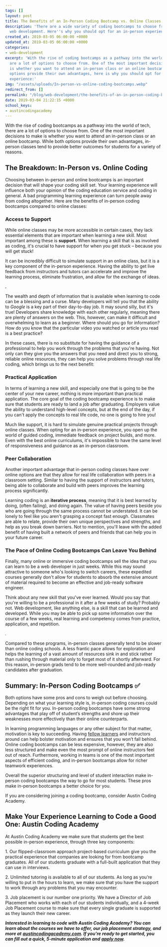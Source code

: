 ```yaml
---
tags: []
layout: post
title: The Benefits of an In-Person Coding Bootcamp vs. Online Classes
description: 'There are a wide variety of coding bootcamps to choose from when learning
  web development. Here''s why you should opt for an in-person experience:'
created_at: 2019-03-05 06:00:00 +0000
updated_at: 2019-03-05 06:00:00 +0000
categories:
- web-development
excerpt: 'With the rise of coding bootcamps as a pathway into the world of tech, there
  are a lot of options to choose from. One of the most important decisions to make
  is whether you want to attend an in-person class or an online bootcamp. While both
  options provide their own advantages, here is why you should opt for an in-person
  experience:'
img: "/assets/uploads/In-person-vs-online-coding-bootcamps.webp"
redirect_from: []
permalink: "/blog/web-development/the-benefits-of-an-in-person-coding-bootcamp-vs-online-classes/"
date: 2019-03-04 21:22:15 +0000
school_keys:
- austincodingacademy
---
```

With the rise of coding bootcamps as a pathway into the world of tech, there are a lot of options to choose from. One of the most important decisions to make is whether you want to attend an in-person class or an online bootcamp. While both options provide their own advantages, in-person classes tend to provide better outcomes for students for a variety of reasons.

## **The Breakdown: In-Person vs. Online Coding**

Choosing between in-person and online bootcamps is an important decision that will shape your coding skill set. Your learning experience will influence both your opinion of the coding education service and coding in general. A bad programming learning experience can turn people away from coding altogether. Here are the benefits of in-person coding bootcamps compared to online classes:

### Access to Support

While online classes may be more accessible in certain cases, they lack essential elements that are important when learning a new skill. Most important among these is **support.** When learning a skill that is as involved as coding, it's crucial to have support for when you get stuck – because you will get stuck!

It can be incredibly difficult to simulate support in an online class, but it is a key component of the in-person experience. Having the ability to get live feedback from instructors and tutors can accelerate and improve the learning process, eliminate frustration, and allow for the exchange of ideas.

<img width="3px" height="2px" layout="responsive" src="/assets/uploads/giving-coding-help.webp" alt="A woman helping a man on his computer"></img>

The wealth and depth of information that is available when learning to code can be a blessing and a curse. Many developers will tell you that the ability to _Google_ is a key part of their day-to-day job. It may sound silly, but it's true! Developers share knowledge with each other regularly, meaning there are plenty of answers on the web. This, however, can make it difficult and overwhelming to learn as a beginner. Where should you go for information? How do you know that the particular video you watched or article you read is a best practice?

In these cases, there is no substitute for having the guidance of a professional to help you work through the problems that you're having. Not only can they give you the answers that you need and direct you to strong, reliable online resources, they can help you solve problems through real life coding, which brings us to the next benefit:

### Practical Application

In terms of learning a new skill, and especially one that is going to be the center of your new career, nothing is more important than practical application. The core goal of the coding bootcamp experience is to make sure that students are ready to land a job after graduating. Employers value the ability to understand high-level concepts, but at the end of the day, if you can't apply the concepts to real life code, no one is going to hire you!

Much like support, it is hard to simulate genuine practical projects through online classes. When opting for an in-person experience, you open up the world of guided coding, immediate feedback on project builds, and more. Even with the best online curriculums, it's impossible to have the same level of responsiveness and guidance as an in-person classroom.

### Peer Collaboration

Another important advantage that in-person coding classes have over online options are that they allow for real life collaboration with peers in a classroom setting. Similar to having the support of instructors and tutors, being able to collaborate and build with peers improves the learning process significantly.

Learning coding is an **iterative process**, meaning that it is best learned by doing, (often failing), and doing again. The value of having peers beside you who are going through the same process cannot be understated. It can be lonely to feel like you aren't grasping a concept fast enough. Classmates are able to relate, provide their own unique perspectives and strengths, and help as you break down barriers. Not to mention, you'll leave with the added benefit of having built a network of peers and friends that can help you in your future career.

### The Pace of Online Coding Bootcamps Can Leave You Behind

Finally, many online or immersive coding bootcamps sell the idea that you can learn to be a web developer in just weeks. While this may sound attractive to someone who's looking to switch careers, these expedited courses generally don't allow for students to absorb the extensive amount of material required to become an effective and job-ready software engineer.

Think about any new skill that you've ever learned. Would you say that you're willing to be a professional in it after a few weeks of study? Probably not. Web development, like anything else, is a skill that can be learned and developed. While you may be able to pick up some information over the course of a few weeks, real learning and competency comes from practice, application, and repetition.

<img width="3px" height="2px" layout="responsive" src="/assets/uploads/javascript-html-css-books.webp" alt="Books on JavaScript, HTML, CSS"></img>

Compared to these programs, in-person classes generally tend to be slower than online coding schools. A less frantic pace allows for exploration and helps the learning of a vast amount of resources sink in and stick rather than rushing through material only to forget most of it shortly afterward. For this reason, in-person grads tend to be more well-rounded and job-ready candidates after graduation.

## **Summary: In-Person Coding Bootcamps** ✅

Both options have some pros and cons to weigh out before choosing. Depending on what your learning style is, in-person coding courses could be the right fit for you. In-person coding bootcamps have some strong advantages that play off of student’s strengths and shore up their weaknesses more effectively than their online counterparts.

In learning programming languages or any other subject for that matter, motivation is key to succeeding. Having [fellow learners](https://blog.hyperiondev.com/index.php/2019/01/15/online-vs-person-coding-bootcamps-one-best/) and instructors around can help bolster motivation and ensures that you won’t fall behind. Online coding bootcamps can be less expensive, however, they are also less structured and make even the most prompt of online instructors feel out of reach. Furthermore, working in teams is one of the most important aspects of efficient coding, and in-person bootcamps allow for richer teamwork experiences.

Overall the superior structuring and level of student interaction make in-person coding bootcamps the way to go for most students. These pros make in-person bootcamps a better choice for you.

If you are considering joining a coding bootcamp, consider Austin Coding Academy.

## **Make Your Experience Learning to Code a Good One: Austin Coding Academy**

At Austin Coding Academy we make sure that students get the best possible in-person experience, through three key components:

1\. Our flipped-classroom approach project-based curriculum give you the practical experience that companies are looking for from bootcamp graduates. All of our students graduate with a full-built application that they can use in interviews.

2\. Unlimited tutoring is available to all of our students. As long as you’re willing to put in the hours to learn, we make sure that you have the support to work through any problems that you may encounter.

3\. Job placement is our number one priority. We have a Director of Job Placement who works with each of our students individually, and a 4-week Job Placement course to make sure that every single graduate is supported as they launch their new career.

**_Interested in learning to code with Austin Coding Academy? You can learn about the courses we have to offer, our job placement strategy, and more at_** [**_austincodingacademy.com_**](https://austincodingacademy.com/)**_. If you're ready to get started, you can fill out a quick, 5-minute application and_** [**_apply now_**](https://austincodingacademy.com/apply/)**_._**